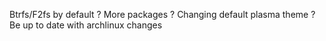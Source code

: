Btrfs/F2fs by default ?
More packages ?
Changing default plasma theme ?
Be up to date with archlinux changes 
